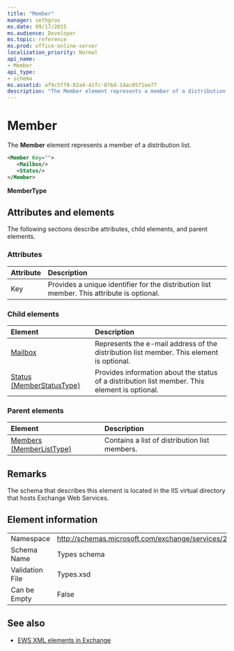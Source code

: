 ```yaml
---
title: "Member"
manager: sethgros
ms.date: 09/17/2015
ms.audience: Developer
ms.topic: reference
ms.prod: office-online-server
localization_priority: Normal
api_name:
- Member
api_type:
- schema
ms.assetid: af9c5ff8-02a4-41fc-876d-14ac05f1ee77
description: "The Member element represents a member of a distribution list."
---
```


# Member

The **Member** element represents a member of a distribution list. 
  
```xml
<Member Key="">
   <Mailbox/>
   <Status/>
</Member>
```

**MemberType**

## Attributes and elements

The following sections describe attributes, child elements, and parent elements.
  
### Attributes

|**Attribute**|**Description**|
|:-----|:-----|
|Key  <br/> |Provides a unique identifier for the distribution list member. This attribute is optional.  <br/> |
   
### Child elements

|**Element**|**Description**|
|:-----|:-----|
|[Mailbox](mailbox.md) <br/> |Represents the e-mail address of the distribution list member. This element is optional.  <br/> |
|[Status (MemberStatusType)](status-memberstatustype.md) <br/> |Provides information about the status of a distribution list member. This element is optional.  <br/> |
   
### Parent elements

|**Element**|**Description**|
|:-----|:-----|
|[Members (MemberListType)](members-memberlisttype.md) <br/> |Contains a list of distribution list members.  <br/> |
   
## Remarks

The schema that describes this element is located in the IIS virtual directory that hosts Exchange Web Services.
  
## Element information

|||
|:-----|:-----|
|Namespace  <br/> |http://schemas.microsoft.com/exchange/services/2006/types  <br/> |
|Schema Name  <br/> |Types schema  <br/> |
|Validation File  <br/> |Types.xsd  <br/> |
|Can be Empty  <br/> |False  <br/> |
   
## See also

- [EWS XML elements in Exchange](ews-xml-elements-in-exchange.md)

